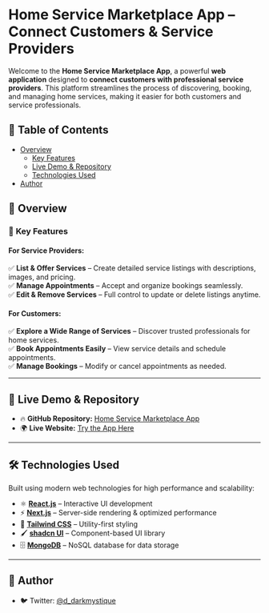 

# **Home Service Marketplace App – Connect Customers & Service Providers**  

Welcome to the **Home Service Marketplace App**, a powerful **web application** designed to **connect customers with professional service providers**. This platform streamlines the process of discovering, booking, and managing home services, making it easier for both customers and service professionals.  

## 🚀 **Table of Contents**  
- [Overview](#overview)  
  - [Key Features](#key-features)  
  - [Live Demo & Repository](#live-demo--repository)  
  - [Technologies Used](#technologies-used)  
- [Author](#author)  

## 🌟 **Overview**  

### 🔑 **Key Features**  

#### **For Service Providers:**  
✅ **List & Offer Services** – Create detailed service listings with descriptions, images, and pricing.  
✅ **Manage Appointments** – Accept and organize bookings seamlessly.  
✅ **Edit & Remove Services** – Full control to update or delete listings anytime.  

#### **For Customers:**  
✅ **Explore a Wide Range of Services** – Discover trusted professionals for home services.  
✅ **Book Appointments Easily** – View service details and schedule appointments.  
✅ **Manage Bookings** – Modify or cancel appointments as needed.  

---

## 🔗 **Live Demo & Repository**  

- 🔥 **GitHub Repository:** [Home Service Marketplace App](https://github.com/AlfredPur01/home-service-marketplace.git)  
- 🌍 **Live Website:** [Try the App Here]()  

---

## 🛠 **Technologies Used**  

Built using modern web technologies for high performance and scalability:  

- ⚛️ [**React.js**](https://reactjs.org/) – Interactive UI development  
- ⚡ [**Next.js**](https://nextjs.org/) – Server-side rendering & optimized performance  
- 🎨 [**Tailwind CSS**](https://tailwindcss.com/) – Utility-first styling  
- 🖌 [**shadcn UI**](https://shadcnui.com/) – Component-based UI library  
- 🗄 [**MongoDB**](https://mongodb.com/) – NoSQL database for data storage  

---

## 👤 **Author**  

- 🐦 Twitter: [@d_darkmystique](https://x.com/d_darkmystique)